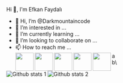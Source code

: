   Hi 👋, I'm Efkan Faydalı

- 👋 Hi, I’m @Darkmountaincode
- 👀 I’m interested in ...
- 🌱 I’m currently learning ...
- 💞️ I’m looking to collaborate on ...
- 📫 How to reach me ...
  <br>
  <a href="https://www.linkedin.com/in/efkan-faydal%C4%B1-220a151b7/"><img src="https://raw.githubusercontent.com/rahuldkjain/github-profile-readme-generator/master/src/images/icons/Social/linked-in-alt.svg" align="left" height="48" width="48" ></a>
  <a href="https://twitter.com/babybayneydis"><img src="https://raw.githubusercontent.com/rahuldkjain/github-profile-readme-generator/master/src/images/icons/Social/twitter.svg" align="left" height="48" width="48" ></a>
  <a href="https://www.linkedin.com/in/efkan-faydal%C4%B1-220a151b7/(https://www.instagram.com/efkanfaydali/)"><img src="https://raw.githubusercontent.com/rahuldkjain/github-profile-readme-generator/master/src/images/icons/Social/instagram.svg" align="left" height="48" width="48" ></a>
  <a href="https://codepen.io/Darkmountaincode"><img src="https://raw.githubusercontent.com/rahuldkjain/github-profile-readme-generator/master/src/images/icons/Social/codepen.svg" align="left" height="48" width="48" ></a>
  <a href="https://dev.to/dashboard"><img src="https://raw.githubusercontent.com/rahuldkjain/github-profile-readme-generator/master/src/images/icons/Social/devto.svg" align="left" height="48" width="48" ></a>
a\
b\
 
![Github stats 1](https://github-readme-stats.vercel.app/api?username=Darkmountaincode&show_icons=true&theme=gradient) 
![Github stats 2](https://github-readme-stats.vercel.app/api?username=Darkmountaincode&show_icons=true&theme=radical)

<!---
Darkmountaincode/Darkmountaincode is a ✨ special ✨ repository because its `README.md` (this file) appears on your GitHub profile.
You can click the Preview link to take a look at your changes.
--->
